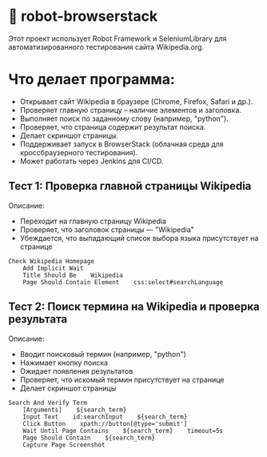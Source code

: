 # 📄 robot-browserstack
Этот проект использует Robot Framework и SeleniumLibrary для автоматизированного тестирования сайта Wikipedia.org.

# Что делает программа:
- Открывает сайт Wikipedia в браузере (Chrome, Firefox, Safari и др.).
- Проверяет главную страницу – наличие элементов и заголовка.
- Выполняет поиск по заданному слову (например, "python").
- Проверяет, что страница содержит результат поиска.
- Делает скриншот страницы.
- Поддерживает запуск в BrowserStack (облачная среда для кроссбраузерного тестирования).
- Может работать через Jenkins для CI/CD.

## Тест 1: Проверка главной страницы Wikipedia
Описание:
- Переходит на главную страницу Wikipedia
- Проверяет, что заголовок страницы — "Wikipedia"
- Убеждается, что выпадающий список выбора языка присутствует на странице

```
Check Wikipedia Homepage
    Add Implicit Wait
    Title Should Be    Wikipedia
    Page Should Contain Element    css:select#searchLanguage
```

## Тест 2: Поиск термина на Wikipedia и проверка результата
Описание:
- Вводит поисковый термин (например, "python")
- Нажимает кнопку поиска
- Ожидает появления результатов
- Проверяет, что искомый термин присутствует на странице
- Делает скриншот страницы

```
Search And Verify Term
    [Arguments]    ${search_term}
    Input Text    id:searchInput    ${search_term}
    Click Button    xpath://button[@type='submit']
    Wait Until Page Contains    ${search_term}    timeout=5s
    Page Should Contain    ${search_term}
    Capture Page Screenshot
```